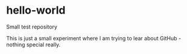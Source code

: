 # hello-world
Small test repository

This is just a small experiment where I am trying to lear about GitHub - nothing special really. 
